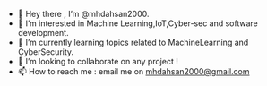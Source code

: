 - 👋 Hey there , I’m @mhdahsan2000.
- 👀 I’m interested in Machine Learning,IoT,Cyber-sec and software development. 
- 🌱 I’m currently learning topics related to MachineLearning and CyberSecurity.  
- 💞️ I’m looking to collaborate on any project ! 
- 📫 How to reach me : email me on mhdahsan2000@gmail.com

<!---
mhdahsan2000/mhdahsan2000 is a ✨ special ✨ repository because its `README.md` (this file) appears on your GitHub profile.
You can click the Preview link to take a look at your changes.
--->
